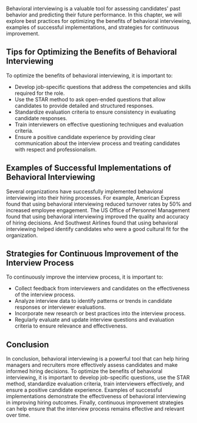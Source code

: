 
Behavioral interviewing is a valuable tool for assessing candidates' past behavior and predicting their future performance. In this chapter, we will explore best practices for optimizing the benefits of behavioral interviewing, examples of successful implementations, and strategies for continuous improvement.

Tips for Optimizing the Benefits of Behavioral Interviewing
-----------------------------------------------------------

To optimize the benefits of behavioral interviewing, it is important to:

* Develop job-specific questions that address the competencies and skills required for the role.
* Use the STAR method to ask open-ended questions that allow candidates to provide detailed and structured responses.
* Standardize evaluation criteria to ensure consistency in evaluating candidate responses.
* Train interviewers on effective questioning techniques and evaluation criteria.
* Ensure a positive candidate experience by providing clear communication about the interview process and treating candidates with respect and professionalism.

Examples of Successful Implementations of Behavioral Interviewing
-----------------------------------------------------------------

Several organizations have successfully implemented behavioral interviewing into their hiring processes. For example, American Express found that using behavioral interviewing reduced turnover rates by 50% and increased employee engagement. The US Office of Personnel Management found that using behavioral interviewing improved the quality and accuracy of hiring decisions. And Southwest Airlines found that using behavioral interviewing helped identify candidates who were a good cultural fit for the organization.

Strategies for Continuous Improvement of the Interview Process
--------------------------------------------------------------

To continuously improve the interview process, it is important to:

* Collect feedback from interviewers and candidates on the effectiveness of the interview process.
* Analyze interview data to identify patterns or trends in candidate responses or interviewer evaluations.
* Incorporate new research or best practices into the interview process.
* Regularly evaluate and update interview questions and evaluation criteria to ensure relevance and effectiveness.

Conclusion
----------

In conclusion, behavioral interviewing is a powerful tool that can help hiring managers and recruiters more effectively assess candidates and make informed hiring decisions. To optimize the benefits of behavioral interviewing, it is important to develop job-specific questions, use the STAR method, standardize evaluation criteria, train interviewers effectively, and ensure a positive candidate experience. Examples of successful implementations demonstrate the effectiveness of behavioral interviewing in improving hiring outcomes. Finally, continuous improvement strategies can help ensure that the interview process remains effective and relevant over time.
